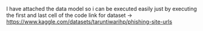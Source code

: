 I have attached the data model so i can be executed easily just by executing the first and last cell of the code 
link for dataset -> https://www.kaggle.com/datasets/taruntiwarihp/phishing-site-urls
